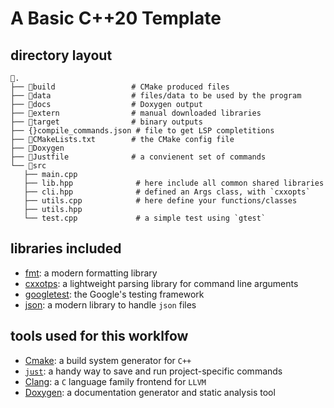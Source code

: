 # A Basic C++20 Template

## directory layout
```
📁.
├── 📁build                 # CMake produced files
├── 📁data                  # files/data to be used by the program
├── 📁docs                  # Doxygen output
├── 📁extern                # manual downloaded libraries
├── 📁target                # binary outputs
├── {}compile_commands.json # file to get LSP completitions
├── 📄CMakeLists.txt        # the CMake config file
├── 📄Doxygen
├── 📄Justfile              # a convienent set of commands
└── 📁src
   ├── main.cpp
   ├── lib.hpp              # here include all common shared libraries
   ├── cli.hpp              # defined an Args class, with `cxxopts`
   ├── utils.cpp            # here define your functions/classes
   ├── utils.hpp
   └── test.cpp             # a simple test using `gtest`
```

## libraries included
- [fmt](https://fmt.dev/latest/index.html): a modern formatting library
- [cxxotps](https://github.com/jarro2783/cxxopts): a lightweight parsing library for command line arguments
- [googletest](https://google.github.io/googletest/): the Google's testing framework
- [json](https://json.nlohmann.me/): a modern library to handle `json` files

## tools used for this worklfow
- [Cmake](https://cmake.org/cmake/help/latest/guide/tutorial/index.html): a build system generator for `C++`
- [`just`](https://just.systems/man/en/): a handy way to save and run project-specific commands
- [Clang](https://clang.llvm.org/docs/UsersManual.html): a `C` language family frontend for `LLVM`
- [Doxygen](https://www.doxygen.nl/manual/starting.html): a documentation generator and static analysis tool
